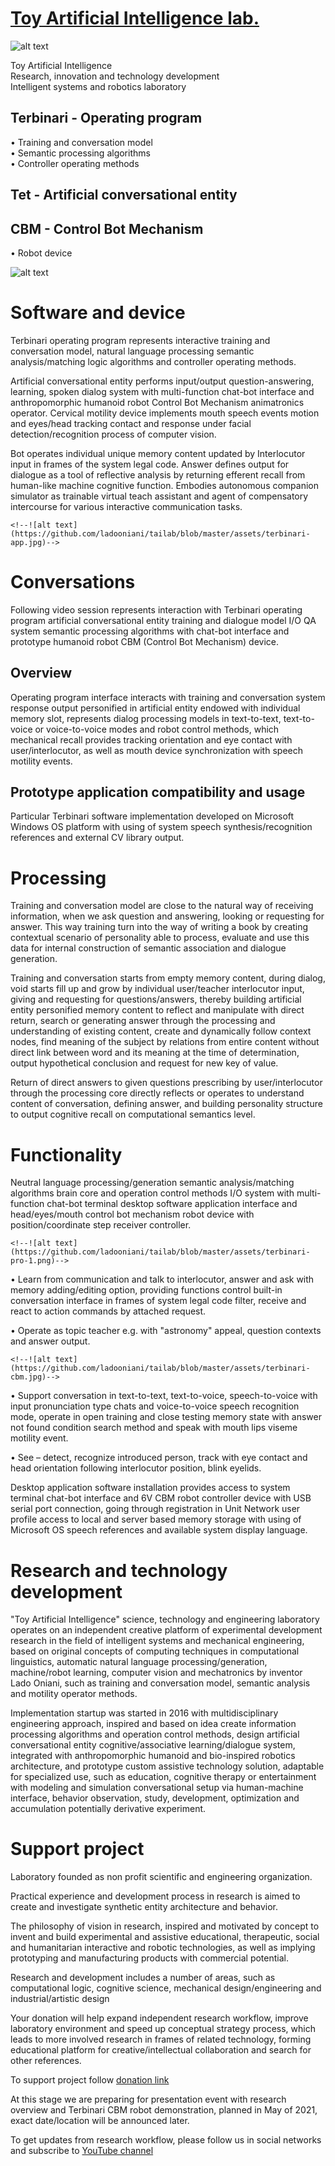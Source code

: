  # [Toy Artificial Intelligence lab.](https://ladooniani.github.io/tailab/) 
 
 ![alt text](https://github.com/ladooniani/tailab/blob/master/assets/toy_artificial_intelligence_lab_logo.png)

Toy Artificial Intelligence\
Research, innovation and technology development\
Intelligent systems and robotics laboratory 

## Terbinari - Operating program

• Training and conversation model\
• Semantic processing algorithms\
• Controller operating methods

## Tet  - Artificial conversational entity

## CBM - Control Bot Mechanism

• Robot device

 ![alt text](https://github.com/ladooniani/tailab/blob/master/assets/terbinari-1.jpg)

# Software and device

  Terbinari operating program represents interactive training and conversation model, natural language processing semantic analysis/matching logic algorithms and controller operating methods.
  
  Artificial conversational entity performs input/output question-answering, learning, spoken dialog system with multi-function chat-bot interface and anthropomorphic humanoid robot Control Bot Mechanism animatronics operator. Cervical motility device implements mouth speech events motion and eyes/head tracking contact and response under facial detection/recognition process of computer vision.

  Bot operates individual unique memory content updated by Interlocutor input in frames of the system legal code. Answer defines output for dialogue as a tool of reflective analysis by returning efferent recall from human-like machine cognitive function. Embodies autonomous companion simulator as trainable virtual teach assistant and agent of compensatory intercourse for various interactive communication tasks.
  
    <!--![alt text](https://github.com/ladooniani/tailab/blob/master/assets/terbinari-app.jpg)-->
 
# Conversations

 Following video session represents interaction with Terbinari operating program artificial conversational entity training and dialogue model I/O QA system semantic processing algorithms with chat-bot interface and prototype humanoid robot CBM (Control Bot Mechanism) device.
  
   <!--[![video session](https://github.com/ladooniani/tailab/blob/master/assets/video.jpg)](https://www.youtube.com/embed/videoseries?list=PLz-uAJOvLjs0D5dGJIcGOwpURkVAGzvHU&rel=0)-->
    
## Overview

  Operating program interface interacts with training and conversation system response output personified in artificial entity endowed with individual memory slot, represents dialog processing models in text-to-text, text-to-voice or voice-to-voice modes and robot control methods, which mechanical recall provides tracking orientation and eye contact with user/interlocutor, as well as mouth device synchronization with speech motility events.

## Prototype application compatibility and usage

  Particular Terbinari software implementation developed on Microsoft Windows OS platform with using of system speech synthesis/recognition references and external CV library output.
  
# Processing

 Training and conversation model are close to the natural way of receiving information, when we ask question and answering, looking or requesting for answer. This way training turn into the way of writing a book by creating contextual scenario of personality able to process, evaluate and use this data for internal construction of semantic association and dialogue generation.

 Training and conversation starts from empty memory content, during dialog, void starts fill up and grow by individual user/teacher interlocutor input, giving and requesting for questions/answers, thereby building artificial entity personified memory content to reflect and manipulate with direct return, search or generating answer through the processing and understanding of existing content, create and dynamically follow context nodes, find meaning of the subject by relations from entire content without direct link between word and its meaning at the time of determination, output hypothetical conclusion and request for new key of value.

 Return of direct answers to given questions prescribing by user/interlocutor through the processing core directly reflects or operates to understand content of conversation, defining answer, and building personality structure to output cognitive recall on computational semantics level.
 
 # Functionality

  Neutral language processing/generation semantic analysis/matching algorithms brain core and operation control methods I/O system with multi-function chat-bot terminal desktop software application interface and head/eyes/mouth control bot mechanism robot device with position/coordinate step receiver controller.
  
    <!--![alt text](https://github.com/ladooniani/tailab/blob/master/assets/terbinari-pro-1.png)-->

  • Learn from communication and talk to interlocutor, answer and ask with memory adding/editing option, providing functions control built-in conversation interface in frames of system legal code filter, receive and react to action commands by attached request.

  • Operate as topic teacher e.g. with "astronomy" appeal, question contexts and answer output.
  
    <!--![alt text](https://github.com/ladooniani/tailab/blob/master/assets/terbinari-cbm.jpg)-->
  
  • Support conversation in text-to-text, text-to-voice, speech-to-voice with input pronunciation type chats and voice-to-voice speech recognition mode, operate in open training and close testing memory state with answer not found condition search method and speak with mouth lips viseme motility event.

  • See – detect, recognize introduced person, track with eye contact and head orientation following interlocutor position, blink eyelids.

  Desktop application software installation provides access to system terminal chat-bot interface and 6V CBM robot controller device with USB serial port connection, going through registration in Unit Network user profile access to local and server based memory storage with using of Microsoft OS speech references and available system display language.
  
  <!--![alt text](https://github.com/ladooniani/tailab/blob/master/assets/cbm-robot-device.png)-->
  
  
# Research and technology development

 "Toy Artificial Intelligence" science, technology and engineering laboratory operates on an independent creative platform of experimental development research in the field of intelligent systems and mechanical engineering, based on original concepts of computing techniques in computational linguistics, automatic natural language processing/generation, machine/robot learning, computer vision and mechatronics by inventor Lado Oniani, such as training and conversation model, semantic analysis and motility operator methods. 

 Implementation startup was started in 2016 with multidisciplinary engineering approach, inspired and based on idea create information processing algorithms and operation control methods, design artificial conversational entity cognitive/associative learning/dialogue system, integrated with anthropomorphic humanoid and bio-inspired robotics architecture, and prototype custom assistive technology solution, adaptable for specialized use, such as education, cognitive therapy or entertainment with modeling and simulation conversational setup via human-machine interface, behavior observation, study, development, optimization and accumulation potentially derivative experiment. 

# Support project
  
  Laboratory founded as non profit scientific and engineering organization.

Practical experience and development process in research is aimed to create and investigate synthetic entity architecture and behavior.

The philosophy of vision in research, inspired and motivated by concept to invent and build experimental and assistive educational, therapeutic, social and humanitarian interactive and robotic technologies, as well as implying prototyping and manufacturing products with commercial potential.

Research and development includes a number of areas, such as computational logic, cognitive science, mechanical design/engineering and industrial/artistic design

Your donation will help expand independent research workflow, improve laboratory environment and speed up conceptual strategy process, which leads to more involved research in frames of related technology, forming educational platform for creative/intellectual collaboration and search for other references.

To support project follow [donation link](https://www.paypal.com/donate?token=J7e0P3tspk-75N--iN7kLC-4fKbcJxQI392d7TfQLOh9RaHUcgcJwIp03F5JkKUgyonyGqmXJOc1nnkj) 

At this stage we are preparing for presentation event with research overview and Terbinari CBM robot demonstration, planned in May of 2021, exact date/location will be announced later.

To get updates from research workflow, please follow us in social networks and subscribe to [YouTube channel](https://www.youtube.com/channel/UC0Z161RgR5KpwPLvEDzkk9Q?view_as=subscriber) 
  

